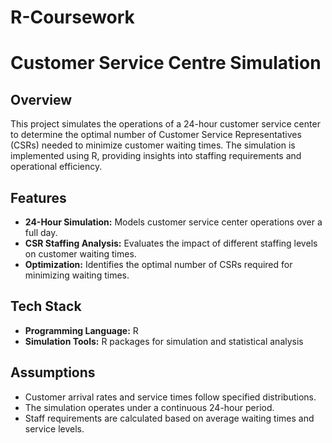 # R-Coursework

# Customer Service Centre Simulation

## Overview
This project simulates the operations of a 24-hour customer service center to determine the optimal number of Customer Service Representatives (CSRs) needed to minimize customer waiting times. The simulation is implemented using R, providing insights into staffing requirements and operational efficiency.

## Features
- **24-Hour Simulation:** Models customer service center operations over a full day.
- **CSR Staffing Analysis:** Evaluates the impact of different staffing levels on customer waiting times.
- **Optimization:** Identifies the optimal number of CSRs required for minimizing waiting times.

## Tech Stack
- **Programming Language:** R
- **Simulation Tools:** R packages for simulation and statistical analysis

## Assumptions
- Customer arrival rates and service times follow specified distributions.
- The simulation operates under a continuous 24-hour period.
- Staff requirements are calculated based on average waiting times and service levels.
